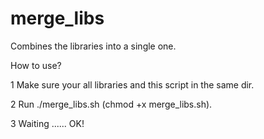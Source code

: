 merge_libs
==========

Combines the libraries into a single one. 

How to use?

1 Make sure your all libraries and this script in the same dir.

2 Run ./merge_libs.sh (chmod +x merge_libs.sh).

3 Waiting ...... OK! 
